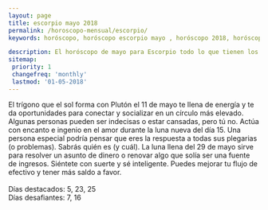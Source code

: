 ```yaml
---
layout: page
title: escorpio mayo 2018 
permalink: /horoscopo-mensual/escorpio/
keywords: horóscopo, horóscopo escorpio mayo , horóscopo 2018, horóscopo esperanza gracia, horoscop, horóscopos gratis, horoscopo escorpio, horoscopo escorpio 2018, Tarot, Astrologia, Zodíaco, escorpio, horoscopo gratis, horoscopo del mes 

description: El horóscopo de mayo para Escorpio todo lo que tienen los astros preparados para este mes, amor, trabajo, familia. Todo sobre astrologia, tarot, predicciones.
sitemap:
 priority: 1
 changefreq: 'monthly'
 lastmod: '01-05-2018'
---
```



El trígono que el sol forma con Plutón el 11 de mayo te llena de energía y te da oportunidades para conectar y socializar en un círculo más elevado. Algunas personas pueden ser indecisas o estar cansadas, pero tú no. Actúa con encanto e ingenio en el amor durante la luna nueva del día 15. Una persona especial podría pensar que eres la respuesta a todas sus plegarias (o problemas). Sabrás quién es (y cuál). La luna llena del 29 de mayo sirve para resolver un asunto de dinero o renovar algo que solía ser una fuente de ingresos. Siéntete con suerte y sé inteligente. Puedes mejorar tu flujo de efectivo y tener más saldo a favor. <br><br>Días destacados: 5, 23, 25<br>Días desafiantes: 7, 16